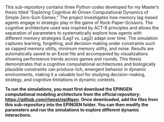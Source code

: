 This sub-repository contains three Python codes developed for my Master’s thesis titled “Exploring Cognitive AI-Driven Computational Dynamics of Simple Zero-Sum Games.” The project investigates how memory lag-based agents engage in strategic play in the game of Rock-Paper-Scissors. The cognitive architecture used was inspired by ACT-R principles and allows the separation of parameters to systematically explore how agents with different memory strategies (Lag1 vs. Lag2) adapt over time. The simulation captures learning, forgetting, and decision-making under constraints such as capped memory utility, minimum memory utility, and noise. Results are automatically saved to an Excel file and accompanied by visualizations showing performance trends across games and rounds. This thesis demonstrates that a cognitive computational architectures and biologically plausible constraints can produce rich, emergent behavior in dynamic environments, making it a valuable tool for studying decision-making, strategy, and cognitive limitations in dynamic contexts.

**To run the simulations, you must first download the EPINGEN computational modeling architecture from the official repository: https://github.com/rlwest/epiNgen. Once downloaded, add the files from this sub-repository into the EPINGEN folder. You can then modify the parameters and run the simulations to explore different dynamic interactions.**
